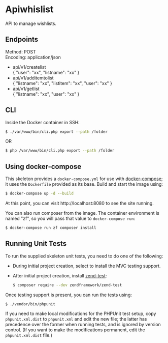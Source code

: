 # Apiwhislist

API to manage wishlists.

## Endpoints

Method: POST  
Encoding: application/json  

  * api/v1/createlist  
	{
		"user": "xx",
		"listname": "xx"
	}
  * api/v1/additemtolist  
  	{
		"listname": "xx",
		"listitem": "xx",
		"user": "xx"
	}
  * api/v1/getlist  
  	{
		"listname": "xx",
		"user": "xx"
	}

## CLI
Inside the Docker container in SSH:  

```bash
$ ./var/www/bin/cli.php export --path /folder
```

OR  

```bash
$ php /var/www/bin/cli.php export --path /folder
```

## Using docker-compose

This skeleton provides a `docker-compose.yml` for use with
[docker-compose](https://docs.docker.com/compose/); it
uses the `Dockerfile` provided as its base. Build and start the image using:

```bash
$ docker-compose up -d --build
```

At this point, you can visit http://localhost:8080 to see the site running.

You can also run composer from the image. The container environment is named
"zf", so you will pass that value to `docker-compose run`:

```bash
$ docker-compose run zf composer install
```



## Running Unit Tests

To run the supplied skeleton unit tests, you need to do one of the following:

- During initial project creation, select to install the MVC testing support.
- After initial project creation, install [zend-test](https://zendframework.github.io/zend-test/):

  ```bash
  $ composer require --dev zendframework/zend-test
  ```

Once testing support is present, you can run the tests using:

```bash
$ ./vendor/bin/phpunit
```

If you need to make local modifications for the PHPUnit test setup, copy
`phpunit.xml.dist` to `phpunit.xml` and edit the new file; the latter has
precedence over the former when running tests, and is ignored by version
control. (If you want to make the modifications permanent, edit the
`phpunit.xml.dist` file.)

